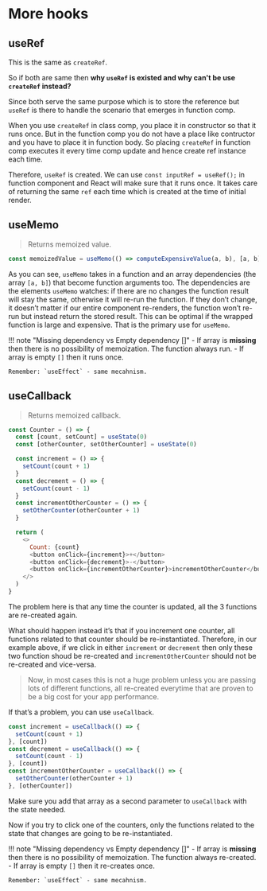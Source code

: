 # More hooks

## useRef

This is the same as `createRef`.

So if both are same then **why `useRef` is existed and why can't be use `createRef` instead?**

Since both serve the same purpose which is to store the reference but `useRef` is there to handle the scenario that emerges in function comp.

When you use `createRef` in class comp, you place it in constructor so that it runs once. But in the function comp you do not have a place like contructor and you have to place it in function body. So placing `createRef` in function comp executes it every time comp update and hence create ref instance each time.

Therefore, `useRef` is created. We can use `const inputRef = useRef();` in function component and React will make sure that it runs once. It takes care of returning the same `ref` each time which is created at the time of initial render.

## useMemo

> Returns memoized value.

```js
const memoizedValue = useMemo(() => computeExpensiveValue(a, b), [a, b]);
```

As you can see, `useMemo` takes in a function and an array dependencies (the array `[a, b]`) that become function arguments too. The dependencies are the elements `useMemo` watches: if there are no changes the function result will stay the same, otherwise it will re-run the function. If they don’t change, it doesn’t matter if our entire component re-renders, the function won’t re-run but instead return the stored result. This can be optimal if the wrapped function is large and expensive. That is the primary use for `useMemo`.

!!! note "Missing dependency vs Empty dependency []"
    - If array is **missing** then there is no possibility of memoization. The function always run.
    - If array is empty `[]` then it runs once.

    Remember: `useEffect` - same mecahnism.

## useCallback

> Returns memoized callback.

```js
const Counter = () => {
  const [count, setCount] = useState(0)
  const [otherCounter, setOtherCounter] = useState(0)

  const increment = () => {
    setCount(count + 1)
  }
  const decrement = () => {
    setCount(count - 1)
  }
  const incrementOtherCounter = () => {
    setOtherCounter(otherCounter + 1)
  }

  return (
    <>
      Count: {count}
      <button onClick={increment}>+</button>
      <button onClick={decrement}>-</button>
      <button onClick={incrementOtherCounter}>incrementOtherCounter</button>
    </>
  )
}
```

The problem here is that any time the counter is updated, all the 3 functions are re-created again.

What should happen instead it’s that if you increment one counter, all functions related to that counter should be re-instantiated. Therefore, in our example above, if we click in either `increment` or `decrement` then only these two function shoud be re-created and `incrementOtherCounter` should not be re-created and vice-versa.

> Now, in most cases this is not a huge problem unless you are passing lots of different functions, all re-created everytime that are proven to be a big cost for your app performance.

If that’s a problem, you can use `useCallback`.

```js
const increment = useCallback(() => {
  setCount(count + 1)
}, [count])
const decrement = useCallback(() => {
  setCount(count - 1)
}, [count])
const incrementOtherCounter = useCallback(() => {
  setOtherCounter(otherCounter + 1)
}, [otherCounter])
```

Make sure you add that array as a second parameter to `useCallback` with the state needed.

Now if you try to click one of the counters, only the functions related to the state that changes are going to be re-instantiated.

!!! note "Missing dependency vs Empty dependency []"
    - If array is **missing** then there is no possibility of memoization. The function always re-created.
    - If array is empty `[]` then it re-creates once.

    Remember: `useEffect` - same mecahnism.
